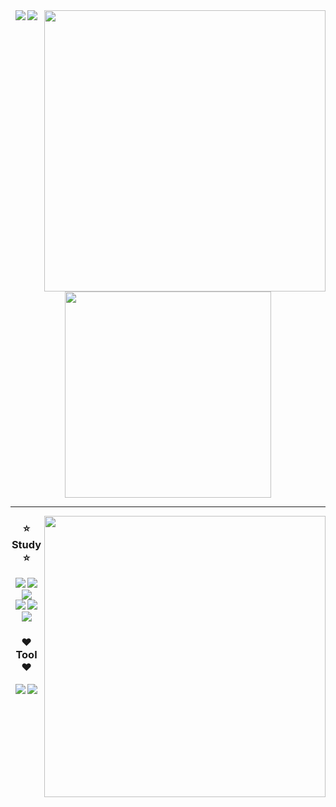 
   
<img width="450" align="right" src="https://github-readme-stats.vercel.app/api?username=JeonJungyu-1&count_private=false&custom_title=JeonJungyu's%20github&theme=onedark" />
    
<div align="center" >
    
  
  <img src="https://hits.seeyoufarm.com/api/count/incr/badge.svg?url=https%3A%2F%2Fgithub.com%2FJeonJungyu-1&count_bg=%23FFDAC7&title_bg=%23FFADAD&icon=&icon_color=%23E7E7E7&title=hits&edge_flat=false" />
   

  <img src="http://mazassumnida.wtf/api/mini/generate_badge?boj=rhkwk132"/>    
   
    
<img width="330" src="http://mazandi.herokuapp.com/api?handle=rhkwk132&theme=warm"/> 
   
  
</div>

 


<hr>


  
  <img align="right" width="450" src="https://github-readme-stats.vercel.app/api/top-langs/?username=JeonJungyu-1&theme=onedark&layout=compact&exclude_repo=baseballGameWeb,study_html-css-javascript,springProject" />
 


  
  <div align="center">
  
  ### :star: Study :star:
  
  <img src="https://img.shields.io/badge/HTML5-E34F26?style=for-the-badge&logo=HTML5&logoColor=white">
  <img src="https://img.shields.io/badge/CSS3-1572B6?style=for-the-badge&logo=CSS3&logoColor=white">
  <img src="https://img.shields.io/badge/JavaScript-F7DF1E?style=for-the-badge&logo=JavaScript&logoColor=white">
    <br>
  <img src="https://img.shields.io/badge/TypeScript-3178C6?style=for-the-badge&logo=TypeScript&logoColor=white">
  <img src="https://img.shields.io/badge/React-61DAFB?style=for-the-badge&logo=React&logoColor=white">
  <img src="https://img.shields.io/badge/java-007396?style=for-the-badge&logo=java&logoColor=white"> 
  
  ### :heart: Tool :heart:
  
  <img src="https://img.shields.io/badge/VisualStudioCode-007ACC?style=for-the-badge&logo=VisualStudioCode&logoColor=white">
  <img src="https://img.shields.io/badge/Git-F05032?style=for-the-badge&logo=Git&logoColor=white">
   

 </div>
 
     



<!--
**JeonJungyu-1/JeonJungyu-1** is a ✨ _special_ ✨ repository because its `README.md` (this file) appears on your GitHub profile.

Here are some ideas to get you started:

- 🔭 I’m currently working on ...
- 🌱 I’m currently learning ...
- 👯 I’m looking to collaborate on ...
- 🤔 I’m looking for help with ...
- 💬 Ask me about ...
- 📫 How to reach me: ...
- 😄 Pronouns: ...
- ⚡ Fun fact: ...

[![github stats](https://github-readme-stats.vercel.app/api?username=JeonJungyu-1&count_private=false&custom_title=JeonJungyu's%20github&theme=onedark)](https://github.com/anuraghazra/github-readme-stats) 

 [![Hits Badge](https://hits.seeyoufarm.com/api/count/incr/badge.svg?url=https%3A%2F%2Fgithub.com%2FJeonJungyu-1&count_bg=%2379C83D&title_bg=%23555555&icon=&icon_color=%23E7E7E7&title=hits&edge_flat=false)](https://hits.seeyoufarm.com) 

 [![Top Langs](https://github-readme-stats.vercel.app/api/top-langs/?username=JeonJungyu-1&theme=onedark&layout=compact&exclude_repo=baseballGameWeb,study_html-css-javascript,springProject))](https://github.com/anuraghazra/github-readme-stats)
-->
